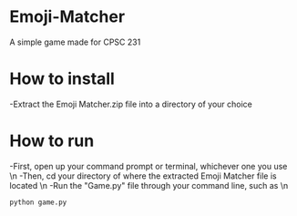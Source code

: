 # Emoji-Matcher
A simple game made for CPSC 231

# How to install
-Extract the Emoji Matcher.zip file into a directory of your choice

# How to run 
-First, open up your command prompt or terminal, whichever one you use \n
-Then, cd your directory of where the extracted Emoji Matcher file is located \n
-Run the "Game.py" file through your command line, such as \n
```
python game.py
```
